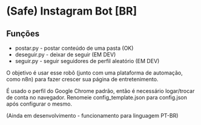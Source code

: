 # (Safe) Instagram Bot [BR]

## Funções
- postar.py - postar conteúdo de uma pasta (OK)
- deseguir.py - deixar de seguir (EM DEV)
- seguir.py - seguir seguidores de perfil aleatório (EM DEV)

O objetivo é usar esse robô (junto com uma plataforma de automação, como n8n) para fazer crescer sua página de entretenimento.

É usado o perfil do Google Chrome padrão, então é necessário logar/trocar de conta no navegador.
Renomeie config_template.json para config.json após configurar o mesmo.

(Ainda em desenvolvimento - funcionamento para linguagem PT-BR)